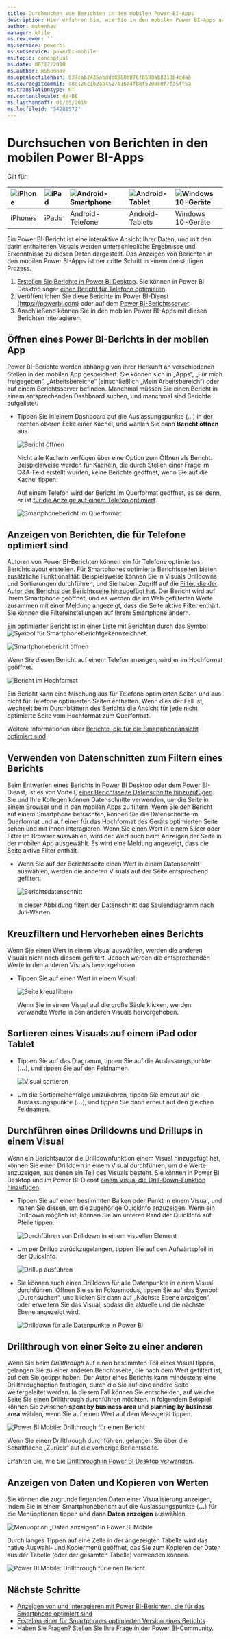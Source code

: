 ```yaml
---
title: Durchsuchen von Berichten in den mobilen Power BI-Apps
description: Hier erfahren Sie, wie Sie in den mobilen Power BI-Apps auf Ihrem Telefon oder Tablet Berichte anzeigen und mit diesen interagieren. Erstellen Sie Berichte im Power BI-Dienst oder in Power BI Desktop, und verwenden Sie sie anschließend in den mobilen Apps.
author: mshenhav
manager: kfile
ms.reviewer: ''
ms.service: powerbi
ms.subservice: powerbi-mobile
ms.topic: conceptual
ms.date: 08/17/2018
ms.author: mshenhav
ms.openlocfilehash: 037cab2435abddc0988d076f6598ab8313b4dda6
ms.sourcegitcommit: c8c126c1b2ab4527a16a4fb8f5208e0f7fa5ff5a
ms.translationtype: HT
ms.contentlocale: de-DE
ms.lasthandoff: 01/15/2019
ms.locfileid: "54281572"
---
```

# <a name="explore-reports-in-the-power-bi-mobile-apps"></a>Durchsuchen von Berichten in den mobilen Power BI-Apps
Gilt für:

| ![iPhone](././media/mobile-reports-in-the-mobile-apps/ios-logo-40-px.png) | ![iPad](././media/mobile-reports-in-the-mobile-apps/ios-logo-40-px.png) | ![Android-Smartphone](././media/mobile-reports-in-the-mobile-apps/android-logo-40-px.png) | ![Android-Tablet](././media/mobile-reports-in-the-mobile-apps/android-logo-40-px.png) | ![Windows 10-Geräte](./media/mobile-reports-in-the-mobile-apps/win-10-logo-40-px.png) |
|:--- |:--- |:--- |:--- |:--- |
| iPhones |iPads |Android-Telefone |Android-Tablets |Windows 10-Geräte |

Ein Power BI-Bericht ist eine interaktive Ansicht Ihrer Daten, und mit den darin enthaltenen Visuals werden unterschiedliche Ergebnisse und Erkenntnisse zu diesen Daten dargestellt. Das Anzeigen von Berichten in den mobilen Power BI-Apps ist der dritte Schritt in einem dreistufigen Prozess.

1. [Erstellen Sie Berichte in Power BI Desktop](../../desktop-report-view.md). Sie können in Power BI Desktop sogar [einen Bericht für Telefone optimieren](mobile-apps-view-phone-report.md). 
2. Veröffentlichen Sie diese Berichte im Power BI-Dienst [(https://powerbi.com)](https://powerbi.com) oder auf dem [Power BI-Berichtsserver](../../report-server/get-started.md).  
3. Anschließend können Sie in den mobilen Power BI-Apps mit diesen Berichten interagieren.

## <a name="open-a-power-bi-report-in-the-mobile-app"></a>Öffnen eines Power BI-Berichts in der mobilen App
Power BI-Berichte werden abhängig von ihrer Herkunft an verschiedenen Stellen in der mobilen App gespeichert. Sie können sich in „Apps“, „Für mich freigegeben“, „Arbeitsbereiche“ (einschließlich „Mein Arbeitsbereich“) oder auf einem Berichtsserver befinden. Manchmal müssen Sie einen Bericht in einem entsprechenden Dashboard suchen, und manchmal sind Berichte aufgelistet.

* Tippen Sie in einem Dashboard auf die Auslassungspunkte (...) in der rechten oberen Ecke einer Kachel, und wählen Sie dann **Bericht öffnen** aus.
  
  ![Bericht öffnen](./media/mobile-reports-in-the-mobile-apps/power-bi-android-open-report-tile.png)
  
  Nicht alle Kacheln verfügen über eine Option zum Öffnen als Bericht. Beispielsweise werden für Kacheln, die durch Stellen einer Frage im Q&A-Feld erstellt wurden, keine Berichte geöffnet, wenn Sie auf die Kachel tippen. 
  
  Auf einem Telefon wird der Bericht im Querformat geöffnet, es sei denn, er ist [für die Anzeige auf einem Telefon optimiert](mobile-reports-in-the-mobile-apps.md#view-reports-optimized-for-phones).
  
  ![Smartphonebericht im Querformat](./media/mobile-reports-in-the-mobile-apps/power-bi-iphone-report-landscape.png)

## <a name="view-reports-optimized-for-phones"></a>Anzeigen von Berichten, die für Telefone optimiert sind
Autoren von Power BI-Berichten können ein für Telefone optimiertes Berichtslayout erstellen. Für Smartphones optimierte Berichtsseiten bieten zusätzliche Funktionalität: Beispielsweise können Sie in Visuals Drilldowns und Sortierungen durchführen, und Sie haben Zugriff auf die [Filter, die der Autor des Berichts der Berichtsseite hinzugefügt hat](mobile-apps-view-phone-report.md#filter-the-report-page-on-a-phone). Der Bericht wird auf Ihrem Smartphone geöffnet, und es werden die im Web gefilterten Werte zusammen mit einer Meldung angezeigt, dass die Seite aktive Filter enthält. Sie können die Filtereinstellungen auf Ihrem Smartphone ändern.

Ein optimierter Bericht ist in einer Liste mit Berichten durch das Symbol ![Symbol für Smartphonebericht](./media/mobile-reports-in-the-mobile-apps/power-bi-phone-report-icon.png)gekennzeichnet:

![Smartphonebericht öffnen](./media/mobile-reports-in-the-mobile-apps/power-bi-android-phone-report.png)

Wenn Sie diesen Bericht auf einem Telefon anzeigen, wird er im Hochformat geöffnet.

![Bericht im Hochformat](./media/mobile-reports-in-the-mobile-apps/07-power-bi-phone-report-portrait.png)

 Ein Bericht kann eine Mischung aus für Telefone optimierten Seiten und aus nicht für Telefone optimierten Seiten enthalten. Wenn dies der Fall ist, wechselt beim Durchblättern des Berichts die Ansicht für jede nicht optimierte Seite vom Hochformat zum Querformat.

Weitere Informationen über [Berichte, die für die Smartphoneansicht optimiert sind](mobile-apps-view-phone-report.md).

## <a name="use-slicers-to-filter-a-report"></a>Verwenden von Datenschnitten zum Filtern eines Berichts
Beim Entwerfen eines Berichts in Power BI Desktop oder dem Power BI-Dienst, ist es von Vorteil, [einer Berichtsseite Datenschnitte hinzuzufügen](../../visuals/power-bi-visualization-slicers.md). Sie und Ihre Kollegen können Datenschnitte verwenden, um die Seite in einem Browser und in den mobilen Apps zu filtern. Wenn Sie den Bericht auf einem Smartphone betrachten, können Sie die Datenschnitte im Querformat und auf einer für das Hochformat des Geräts optimierten Seite sehen und mit ihnen interagieren. Wenn Sie einen Wert in einem Slicer oder Filter im Browser auswählen, wird der Wert auch beim Anzeigen der Seite in der mobilen App ausgewählt. Es wird eine Meldung angezeigt, dass die Seite aktive Filter enthält.  

* Wenn Sie auf der Berichtsseite einen Wert in einem Datenschnitt auswählen, werden die anderen Visuals auf der Seite entsprechend gefiltert.
  
  ![Berichtsdatenschnitt](./media/mobile-reports-in-the-mobile-apps/power-bi-android-tablet-report-slicer.png)
  
  In dieser Abbildung filtert der Datenschnitt das Säulendiagramm nach Juli-Werten.

## <a name="cross-filter-and-highlight-a-report"></a>Kreuzfiltern und Hervorheben eines Berichts
Wenn Sie einen Wert in einem Visual auswählen, werden die anderen Visuals nicht nach diesem gefiltert. Jedoch werden die entsprechenden Werte in den anderen Visuals hervorgehoben.

* Tippen Sie auf einen Wert in einem Visual.
  
  ![Seite kreuzfiltern](./media/mobile-reports-in-the-mobile-apps/power-bi-android-tablet-report-highlight.png)
  
  Wenn Sie in einem Visual auf die große Säule klicken, werden verwandte Werte in den anderen Visuals hervorgehoben. 

## <a name="sort-a-visual-on-an-ipad-or-a-tablet"></a>Sortieren eines Visuals auf einem iPad oder Tablet
* Tippen Sie auf das Diagramm, tippen Sie auf die Auslassungspunkte (**...**), und tippen Sie auf den Feldnamen.
  
   ![Visual sortieren](./media/mobile-reports-in-the-mobile-apps/power-bi-android-tablet-report-sort.png)
* Um die Sortierreihenfolge umzukehren, tippen Sie erneut auf die Auslassungspunkte (**...**), und tippen Sie dann erneut auf den gleichen Feldnamen.

## <a name="drill-down-and-up-in-a-visual"></a>Durchführen eines Drilldowns und Drillups in einem Visual
Wenn ein Berichtsautor die Drilldownfunktion einem Visual hinzugefügt hat, können Sie einen Drilldown in einem Visual durchführen, um die Werte anzuzeigen, aus denen ein Teil des Visuals besteht. Sie können in Power BI Desktop und im Power BI-Dienst [einem Visual die Drill-Down-Funktion hinzufügen](../end-user-drill.md). 

* Tippen Sie auf einen bestimmten Balken oder Punkt in einem Visual, und halten Sie diesen, um die zugehörige QuickInfo anzuzeigen. Wenn ein Drilldown möglich ist, können Sie am unteren Rand der QuickInfo auf Pfeile tippen. 
  
  ![Durchführen von Drilldown in einem visuellen Element](./media/mobile-reports-in-the-mobile-apps/power-bi-mobile-drill-down-tooltip.png)

* Um per Drillup zurückzugelangen, tippen Sie auf den Aufwärtspfeil in der QuickInfo.
  
  ![Drillup ausführen](./media/mobile-reports-in-the-mobile-apps/power-bi-mobile-drill-up-tooltip.png)

* Sie können auch einen Drilldown für alle Datenpunkte in einem Visual durchführen. Öffnen Sie es im Fokusmodus, tippen Sie auf das Symbol „Durchsuchen“, und klicken Sie dann auf „Nächste Ebene anzeigen“, oder erweitern Sie das Visual, sodass die aktuelle und die nächste Ebene angezeigt wird.

   ![Drilldown für alle Datenpunkte in Power BI](./media/mobile-reports-in-the-mobile-apps/power-bi-drill-down-all.png)

## <a name="drill-through-from-one-page-to-another"></a>Drillthrough von einer Seite zu einer anderen

Wenn Sie beim *Drillthrough* auf einen bestimmten Teil eines Visual tippen, gelangen Sie zu einer anderen Berichtsseite, die nach dem Wert gefiltert ist, auf den Sie getippt haben. Der Autor eines Berichts kann mindestens eine Drillthroughoption festlegen, durch die Sie auf eine andere Seite weitergeleitet werden. In diesem Fall können Sie entscheiden, auf welche Seite Sie einen Drillthrough durchführen möchten. In folgendem Beispiel können Sie zwischen **spent by business area** und **planning by business area** wählen, wenn Sie auf einen Wert auf dem Messgerät tippen.

![Power BI Mobile: Drillthrough für einen Bericht](./media/mobile-reports-in-the-mobile-apps/power-bi-mobile-drill-through-it-spent-report.png)

Wenn Sie einen Drillthrough durchführen, gelangen Sie über die Schaltfläche „Zurück“ auf die vorherige Berichtsseite.

Erfahren Sie, wie Sie [Drillthrough in Power BI Desktop verwenden](../../desktop-drillthrough.md).

## <a name="show-data-and-copy-values"></a>Anzeigen von Daten und Kopieren von Werten

Sie können die zugrunde liegenden Daten einer Visualisierung anzeigen, indem Sie in einem Smartphonebericht auf die Auslassungspunkte (**...**) für die Menüoptionen tippen und dann **Daten anzeigen** auswählen.

![Menüoption „Daten anzeigen“ in Power BI Mobile](./media/mobile-reports-in-the-mobile-apps/copy-data-visual.png)

Durch langes Tippen auf eine Zelle in der angezeigten Tabelle wird das native Auswahl- und Kopiermenü geöffnet, das Sie zum Kopieren der Daten aus der Tabelle (oder der gesamten Tabelle) verwenden können.

![Power BI Mobile: Drillthrough für einen Bericht](./media/mobile-reports-in-the-mobile-apps/copy-data-table.png)

## <a name="next-steps"></a>Nächste Schritte
* [Anzeigen von und Interagieren mit Power BI-Berichten, die für das Smartphone optimiert sind](mobile-apps-view-phone-report.md)
* [Erstellen einer für Smartphones optimierten Version eines Berichts](../../desktop-create-phone-report.md)
* Haben Sie Fragen? [Stellen Sie Ihre Frage in der Power BI-Community.](http://community.powerbi.com/)

